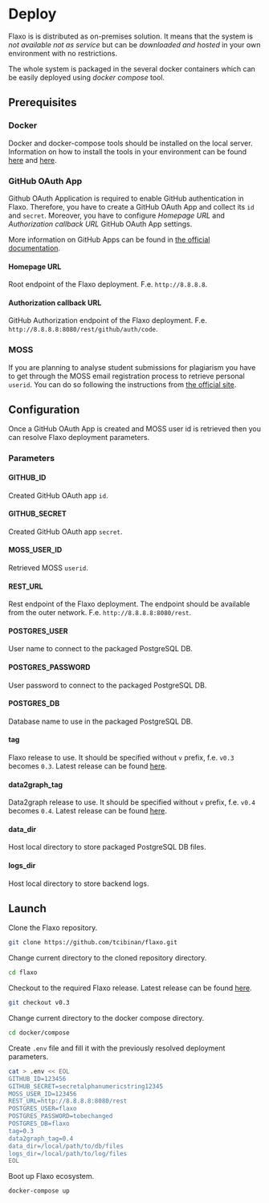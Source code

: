 # Deploy

Flaxo is is distributed as on-premises solution. It means that the system is *not available not as service* but can be 
*downloaded and hosted* in your own environment with no restrictions.

The whole system is packaged in the several docker containers which can be easily deployed using *docker compose* tool.

## Prerequisites

### Docker

Docker and docker-compose tools should be installed on the local server. 
Information on how to install the tools in your environment can be found [here](https://docs.docker.com/install/) and 
[here](https://docs.docker.com/compose/install/).

### GitHub OAuth App

Github OAuth Application is required to enable GitHub authentication in Flaxo. 
Therefore, you have to create a GitHub OAuth App and collect its `id` and `secret`. 
Moreover, you have to configure *Homepage URL* and *Authorization callback URL* GitHub OAuth App settings. 

More information on GitHub Apps can be found in 
[the official documentation](https://developer.github.com/apps/about-apps/).

#### Homepage URL
 
Root endpoint of the Flaxo deployment. 
F.e. `http://8.8.8.8`.
 
#### Authorization callback URL

GitHub Authorization endpoint of the Flaxo deployment. 
F.e. `http://8.8.8.8:8080/rest/github/auth/code`.

### MOSS

If you are planning to analyse student submissions for plagiarism you have to get through the MOSS email registration 
process to retrieve personal `userid`. 
You can do so following the instructions from [the official site](https://theory.stanford.edu/~aiken/moss/).

## Configuration

Once a GitHub OAuth App is created and MOSS user id is retrieved then you can resolve Flaxo deployment parameters.

### Parameters

#### GITHUB_ID

Created GitHub OAuth app `id`.

#### GITHUB_SECRET

Created GitHub OAuth app `secret`.

#### MOSS_USER_ID

Retrieved MOSS `userid`.

#### REST_URL

Rest endpoint of the Flaxo deployment.
The endpoint should be available from the outer network. 
F.e. `http://8.8.8.8:8080/rest`. 

#### POSTGRES_USER

User name to connect to the packaged PostgreSQL DB.

#### POSTGRES_PASSWORD

User password to connect to the packaged PostgreSQL DB.

#### POSTGRES_DB

Database name to use in the packaged PostgreSQL DB.

#### tag

Flaxo release to use. It should be specified without `v` prefix, f.e. `v0.3` becomes `0.3`. 
Latest release can be found [here](https://github.com/tcibinan/flaxo/releases).

#### data2graph_tag

Data2graph release to use. It should be specified without `v` prefix, f.e. `v0.4` becomes `0.4`. 
Latest release can be found [here](https://github.com/tcibinan/data2graph/releases). 

#### data_dir

Host local directory to store packaged PostgreSQL DB files.

#### logs_dir

Host local directory to store backend logs.

## Launch

Clone the Flaxo repository.

```bash
git clone https://github.com/tcibinan/flaxo.git
```

Change current directory to the cloned repository directory.
 
```bash
cd flaxo
```

Checkout to the required Flaxo release. 
Latest release can be found [here](https://github.com/tcibinan/flaxo/releases).

```bash
git checkout v0.3
```

Change current directory to the docker compose directory.

```bash
cd docker/compose
```

Create `.env` file and fill it with the previously resolved deployment parameters.

```bash
cat > .env << EOL
GITHUB_ID=123456
GITHUB_SECRET=secretalphanumericstring12345
MOSS_USER_ID=123456
REST_URL=http://8.8.8.8:8080/rest
POSTGRES_USER=flaxo
POSTGRES_PASSWORD=tobechanged
POSTGRES_DB=flaxo
tag=0.3
data2graph_tag=0.4
data_dir=/local/path/to/db/files
logs_dir=/local/path/to/log/files
EOL
```

Boot up Flaxo ecosystem.

```bash
docker-compose up
```
